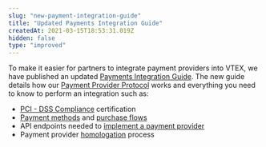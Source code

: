```yaml
---
slug: "new-payment-integration-guide"
title: "Updated Payments Integration Guide"
createdAt: 2021-03-15T18:53:31.019Z
hidden: false
type: "improved"
---
```


To make it easier for partners to integrate payment providers into VTEX, we have published an updated [Payments Integration Guide](doc:payment-provider-integration-guide). The new guide details how our [Payment Provider Protocol](doc:payment-provider-protocol) works and everything you need to know to perform an integration such as:

  * [PCI - DSS Compliance](doc:pci-dss-compliance) certification
  * [Payment methods](doc:payment-methods) and [purchase flows](doc:purchase-flows)
  * API endpoints needed to [implement a payment provider](doc:implementing-a-payment-provider)
  * Payment provider [homologation](doc:payment-provider-homologation) process